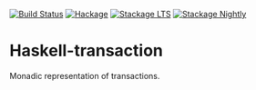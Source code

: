 [![Build Status](https://travis-ci.org/arowM/haskell-transaction.svg?branch=master)](https://travis-ci.org/arowM/haskell-transaction)
[![Hackage](https://img.shields.io/hackage/v/transaction.svg)](https://hackage.haskell.org/package/transaction)
[![Stackage LTS](http://stackage.org/package/transaction/badge/lts)](http://stackage.org/lts/package/transaction)
[![Stackage Nightly](http://stackage.org/package/transaction/badge/nightly)](http://stackage.org/nightly/package/transaction)

# Haskell-transaction

Monadic representation of transactions.
